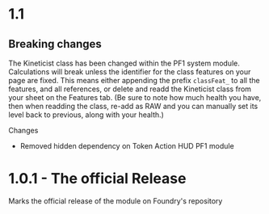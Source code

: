 # 1.1

## Breaking changes

The Kineticist class has been changed within the PF1 system module.  Calculations will break unless the identifier for the class features on your page are fixed.  This means either appending the prefix `classFeat_` to all the features, and all references, or delete and readd the Kineticist class from your sheet on the Features tab.  (Be sure to note how much health you have, then when readding the class, re-add as RAW and you can manually set its level back to previous, along with your health.)

Changes
- Removed hidden dependency on Token Action HUD PF1 module


# 1.0.1 - The official Release

Marks the official release of the module on Foundry's repository
